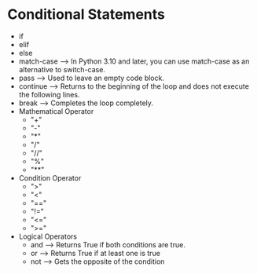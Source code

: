 # Conditional Statements
- if
- elif
- else
- match-case --> In Python 3.10 and later, you can use match-case as an alternative to switch-case.
- pass --> Used to leave an empty code block.
- continue --> Returns to the beginning of the loop and does not execute the following lines.
- break --> Completes the loop completely.
- Mathematical Operator
    - "+"
    - "-"	
    - "*"	
    - "/"	
    - "//"	
    - "%"	
    - "**"
- Condition Operator
    - ">"
    - "<"
    - "=="
    - "!="
    - "<="
    - ">="
- Logical Operators
    - and --> Returns True if both conditions are true.
    - or --> Returns True if at least one is true
    - not --> Gets the opposite of the condition